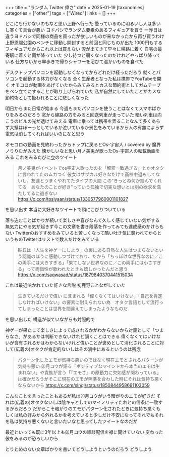 +++
title = "ランダム Twitter 偉さ"
date = 2025-01-19
[taxonomies]
categories = ["other"]
tags = ["Wired"]
links = []
+++

どこにも行かないのもなと思い上野へ行った
曇っているのに明るいし人は多いし寒くて具合が悪い
ヨドバシでランダム要素のあるフィギュアを買う
一昨日は違うヨドバシで同様の商品を買ったが欲しいものが来なかったから再び買うわけ
上野恩賜公園のベンチに移動し開封すると前回と同じものが出た
1000円もするフィギュアだからこれ以上は買えない
涙が出てきて早々に帰路に着く
自宅の最寄駅に着くと雨が降っていた
少し待つと弱くなったのだけれどやっぱり降っている
仕方ないから早歩きで帰りシャワーを浴びて温かいものを食べた

デスクトップパソコンを起動しなくなってからどれだけ経っただろう
就くとパソコンを起動する体力がなくなる
全く生産者となった私は携帯でYouTubeを開く
オモコロが動画をあげていたからみてみるとカスな節約術としてガムテープをペン立てにすることが取り上げられていた
私が自然にしていたことがカスな節約術として扱われることに悲しくなった

明日からまた日常が始まる
今週もまたパソコンを使うことはなくてスマホばかりをみるのだろう
窓から線路の方をみると回送列車が走っていた
暗い列車は向こうのビルの光が透けてみえる
電車に乗っては携帯を弄ることなんて多くあらず大抵はぼーっとしているか泣いているか景色をみているから人の有無によらず電気は消してくれればいいのになと思う

オモコロの動画を見終わったからトップに戻るとOs-宇宙人 / covered by 魔界ノりりむがみえた
懐かしいなと思い月ノ美兎が歌ったOs-宇宙人の転載動画をみる
これをみるたびに[ウ](@tosiyaan)のツイート

>月ノ美兎がイベントでos宇宙人歌ったのを「解釈一致過ぎる」とかオタクに言われてたのムカつく
彼女はサブカル好きなだけで高校中退もしてないし、友達とうまくやれてたタイプの人間
この"きっとね何か掴んでくれてる　あなたのことが好き"っていう孤独で切実な想いとは別の欲求を満たしてるに過ぎない
<https://x.com/tosiyaan/status/1330577960001101827>

を思い出す
本当に大好きなツイートで頭にこびりついている

落ち込むことばかりが続いて楽しさや喜びなんて久しく感じていない気がする
無気力にやる気が起きず今この文章を書き段落を作ってみても達成感のかけらもない
Twitterのおすすめをみていると苦しくなって酷い吐き気に襲われてからというものTwitterはリストで数人だけをみている

>砂丘は「人生を神ゲーにしよう」の裏にある自然な人生はつまらないという認識のほうに感動しつづけており、だから「ちっぽけな世界なのに／この両手には大きすぎる」「果てしない世界なのに／この両手には小さすぎる」って両価性が歌われたときも嬉しかったんだと思う
<https://x.com/saqwasad/status/1879840370441515034>

これは最近呟かれていた好きな言説
初鹿野ことながしていた

>生きているだけで偉い
に含まれる「偉くなくてはいけない」「自己を肯定しなければいけない」の要素に耐えられない為　オタク言語として流行ってしまったことは世界を間違えてしまったようなものだ

を思い出した
構造が似ていながらも対照的で

神ゲーが果たして楽しさによって成されるかがわからないから対義として「つまらなさ」があるかは判断できないけれど頷くことはできる
偉くなくてはいけないが含有されるかはわからないけれど偉いことが褒めとして消化されることに対して(広義の)オタクが肯定的ないしはその渦中にあるというのは残念

>パターン化したエモが気持ち悪いのではなく現在エモとされるパターンが気持ち悪い
卯月コウが語る「ポジティブなマインドから本当のエモは生まれない」や貴族が言う「『エモさ』の原動力に欠如感が関わっている」は確かだろうがそこに現在のエモが照準を合わした時にそれは気持ち悪くならないから
<https://x.com/slnql/status/1850844958691103059>

こんなことを言ったこともあるが私は卯月コウがいう暗がりのエモが好きだ
それは(広義の)オタクないしは陰キャとしてのマイノリティたれとの信条に一致するからだろう
だからこそ暗がりのエモがパターン化されたときに気持ち悪くもしくは私の好みから外れるかを考えていると少しだけ不安になってそれでもそれを私は気持ち悪くないと言いたいなと思ってしたツイートなのだが

最近といっても既に3年以上も卯月コウの雑談配信を禄に聞けていない
変わった彼をみるのが恐ろしいから

とりとめのない文章ばかりを書いてどうしようというのだろう
どうしよう
